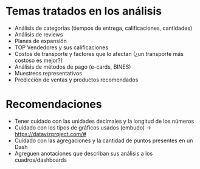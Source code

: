 # Temas tratados en los análisis
 - Análisis de categorías (tiempos de entrega, calificaciones, cantidades)
 - Análisis de reviews
 - Planes de expansión
 - TOP Vendedores y sus calificaciones
 - Costos de transporte y factores que lo afectan (¿un transporte más costoso es mejor?)
 - Análisis de métodos de pago (e-cards, BINES)
 - Muestreos representativos
 - Predicción de ventas y productos recomendados

# Recomendaciones
 - Tener cuidado con las unidades decimales y la longitud de los números
 - Cuidado con los tipos de gráficos usados (embudo) → https://datavizproject.com/#
 - Cuidado con las agregaciones y la cantidad de puntos presentes en un Dash
 - Agreguen anotaciones que describan sus análisis a los cuadros/dashboards